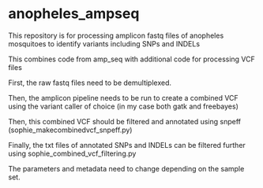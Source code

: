 # anopheles_ampseq

This repository is for processing amplicon fastq files of anopheles mosquitoes to identify variants including SNPs and INDELs

This combines code from amp_seq with additional code for processing VCF files

First, the raw fastq files need to be demultiplexed.

Then, the amplicon pipeline needs to be run to create a combined VCF using the variant caller of choice (in my case both gatk and freebayes)

Then, this combined VCF should be filtered and annotated using snpeff (sophie_makecombinedvcf_snpeff.py)

Finally, the txt files of annotated SNPs and INDELs can be filtered further using sophie_combined_vcf_filtering.py

The parameters and metadata need to change depending on the sample set.


